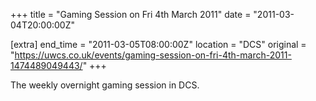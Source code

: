+++
title = "Gaming Session on Fri 4th March 2011"
date = "2011-03-04T20:00:00Z"

[extra]
end_time = "2011-03-05T08:00:00Z"
location = "DCS"
original = "https://uwcs.co.uk/events/gaming-session-on-fri-4th-march-2011-1474489049443/"
+++

The weekly overnight gaming session in DCS.

